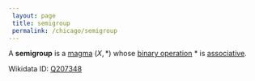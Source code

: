 ```yaml
---
 layout: page
 title: semigroup
 permalink: /chicago/semigroup
---
```

A **semigroup** is a [magma](https://mathgloss.github.io/MathGloss/chicago/magma) $(X,*)$ whose [binary operation](https://mathgloss.github.io/MathGloss/chicago/binary_operation) $*$ is [associative](https://mathgloss.github.io/MathGloss/chicago/associative).

Wikidata ID: [Q207348](https://www.wikidata.org/wiki/Q207348)